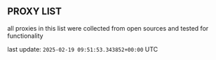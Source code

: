 ## PROXY LIST

all proxies in this list were collected from open sources and tested for functionality

last update: `2025-02-19 09:51:53.343852+00:00` UTC